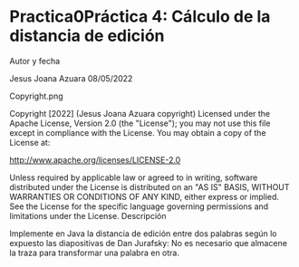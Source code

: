 # Practica0Práctica 4: Cálculo de la distancia de edición
Autor y fecha

Jesus Joana Azuara 08/05/2022

Copyright.png

Copyright [2022] (Jesus Joana Azuara copyright) Licensed under the Apache License, Version 2.0 (the "License"); you may not use this file except in compliance with the License. You may obtain a copy of the License at:

http://www.apache.org/licenses/LICENSE-2.0

Unless required by applicable law or agreed to in writing, software distributed under the License is distributed on an "AS IS" BASIS, WITHOUT WARRANTIES OR CONDITIONS OF ANY KIND, either express or implied. See the License for the specific language governing permissions and limitations under the License.
Descripción

Implemente en Java la distancia de edición entre dos palabras según lo expuesto las diapositivas de Dan Jurafsky:
No es necesario que almacene la traza para transformar una palabra en otra.